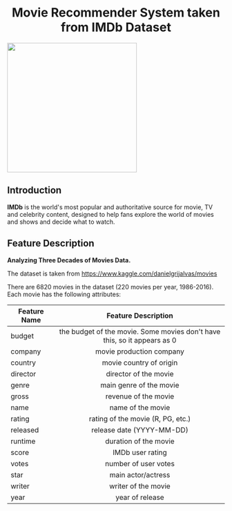 # <h1><center>Movie Recommender System taken from IMDb Dataset </center></h1>

<img src="https://ia.media-imdb.com/images/M/MV5BMTk3ODA4Mjc0NF5BMl5BcG5nXkFtZTgwNDc1MzQ2OTE@._V1_.png" width=300> 

## Introduction
**IMDb** is the world's most popular and authoritative source for movie, TV and celebrity content, designed to help fans explore the world of movies and shows and decide what to watch.

## Feature Description
****Analyzing Three Decades of Movies Data.****

The dataset is taken from https://www.kaggle.com/danielgrijalvas/movies

There are 6820 movies in the dataset (220 movies per year, 1986-2016). Each movie has the following attributes:

|Feature Name   |Feature Description     |       
| ------------- |:--------------: | 
| budget      | the budget of the movie. Some movies don't have this, so it appears as 0 | 
| company      | movie production company| 
| country | movie country of origin        | 
| director | director of the movie       | 
| genre | main genre of the movie       | 
| gross | revenue of the movie        | 
| name | name of the movie       | 
| rating | rating of the movie (R, PG, etc.)        | 
| released | release date (YYYY-MM-DD)        | 
| runtime | duration of the movie        | 
| score | IMDb user rating        | 
| votes | number of user votes        | 
| star | main actor/actress        | 
| writer | writer of the movie        | 
| year | year of release        | 
